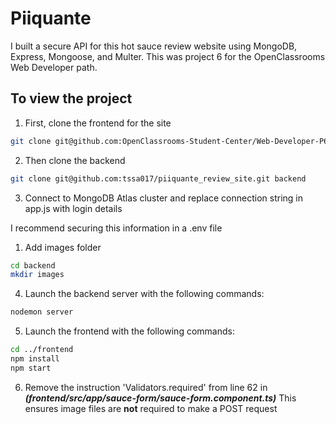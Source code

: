 # Piiquante

I built a secure API for this hot sauce review website using MongoDB, Express, Mongoose, and Multer. This was project 6 for the OpenClassrooms Web Developer path.

## To view the project

1. First, clone the frontend for the site

```bash
git clone git@github.com:OpenClassrooms-Student-Center/Web-Developer-P6.git frontend
```

2. Then clone the backend

```bash
git clone git@github.com:tssa017/piiquante_review_site.git backend
```

3. Connect to MongoDB Atlas cluster and replace connection string in app.js with login details

I recommend securing this information in a .env file

1. Add images folder

```bash
cd backend
mkdir images
```

4. Launch the backend server with the following commands:

```bash
nodemon server
```

5. Launch the frontend with the following commands:

```bash
cd ../frontend
npm install
npm start
```

6. Remove the instruction 'Validators.required' from line 62 in
   **_(frontend/src/app/sauce-form/sauce-form.component.ts)_**
   This ensures image files are **not** required to make a POST request
